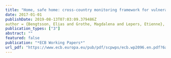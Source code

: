 ```yaml
---
title: "Home, safe home: cross-country monitoring framework for vulnerabilities in the residential real estate sector"
date: 2017-01-01
publishDate: 2019-08-13T07:03:09.379486Z
author = {Bengtsson, Elias and Grothe, Magdalena and Lepers, Etienne},
publication_types: ["3"]
abstract: ""
featured: false
publication: "*ECB Working Papers*"
url_pdf: "https://www.ecb.europa.eu/pub/pdf/scpwps/ecb.wp2096.en.pdf?6a008c0aec1823217e042872af1b1a03"
---
```

